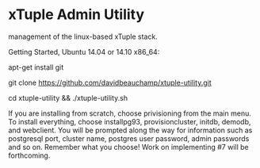 # xTuple Admin Utility
management of the linux-based xTuple stack. 

Getting Started, Ubuntu 14.04 or 14.10 x86_64:

apt-get install git

git clone https://github.com/davidbeauchamp/xtuple-utility.git

cd xtuple-utility && ./xtuple-utility.sh

If you are installing from scratch, choose privisioning from the main menu. To install everything, choose installpg93, provisioncluster, initdb, demodb, and webclient. You will be prompted along the way for information such as postgresql port, cluster name, postgres user password, admin passwords and so on. Remember what you choose! Work on implementing #7 will be forthcoming. 
